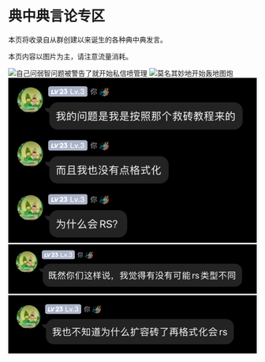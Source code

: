 # 典中典言论专区

本页将收录自从群创建以来诞生的各种典中典发言。

本页内容以图片为主，请注意流量消耗。

![自己问弱智问题被警告了就开始私信喷管理](QQ%E5%9B%BE%E7%89%8720220430205129.png)
![莫名其妙地开始轰地图炮](QQ%E6%88%AA%E5%9B%BE20220430205850.png)
![典](497C399E-8354-4365-95D4-3FE269FA1F70.jpeg)
![典](583A9ED4-347A-437B-8FF0-0E76C87CB6AC.jpeg)
![典](9E90D70C-E84F-4239-B62F-BD56F5A7D309.jpeg)
